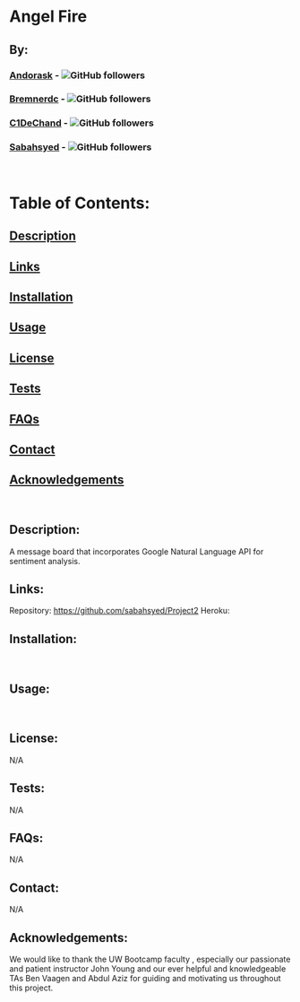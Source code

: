 # Angel Fire
## By: 
### [Andorask](https://github.com/Andorask) - ![GitHub followers](https://img.shields.io/github/followers/Andorask?label=Follow&style=social)
### [Bremnerdc](https://github.com/bremnerdc) - ![GitHub followers](https://img.shields.io/github/followers/bremnerdc?label=Follow&style=social)
### [C1DeChand](https://github.com/C1DeChand) - ![GitHub followers](https://img.shields.io/github/followers/C1DeChand?label=Follow&style=social)
### [Sabahsyed](https://github.com/sabahsyed) - ![GitHub followers](https://img.shields.io/github/followers/sabahsyed?label=Follow&style=social)
​
​
# Table of Contents:
## [Description](#description)
## [Links](#links)
## [Installation](#installation)
## [Usage](#usage)
## [License](#license)
## [Tests](#tests)
## [FAQs](#faqs)
## [Contact](#contact)
## [Acknowledgements](#acknowledgements)
​
## Description:
A message board that incorporates Google Natural Language API for sentiment analysis.
​
## Links:
Repository: https://github.com/sabahsyed/Project2
Heroku: 
​
## Installation:
​
## Usage:
​
## License:
N/A
​
## Tests:
N/A
​
## FAQs:
N/A
​
## Contact:
N/A
​
## Acknowledgements:
We would like to thank the UW Bootcamp faculty , especially our passionate and patient instructor John Young and our ever helpful and knowledgeable TAs Ben Vaagen and Abdul Aziz for guiding and motivating us throughout this project.